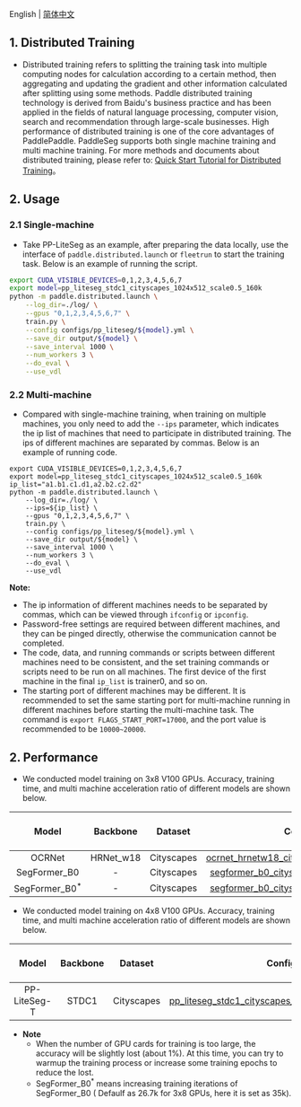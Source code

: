 English | [简体中文](distributed_train_cn.md)

## 1. Distributed Training


* Distributed training refers to splitting the training task into multiple computing nodes for calculation according to a certain method, then aggregating and updating the gradient and other information calculated after splitting using some methods. Paddle distributed training technology is derived from Baidu's business practice and has been applied in the fields of natural language processing, computer vision, search and recommendation through large-scale businesses. High performance of distributed training is one of the core advantages of PaddlePaddle. PaddleSeg supports both single machine training and multi machine training. For more methods and documents about distributed training, please refer to: [Quick Start Tutorial for Distributed Training](https://fleet-x.readthedocs.io/en/latest/paddle_fleet_rst/parameter_server/ps_quick_start.html)。



## 2. Usage

### 2.1 Single-machine

* Take PP-LiteSeg as an example, after preparing the data locally, use the interface of `paddle.distributed.launch` or `fleetrun` to start the training task. Below is an example of running the script.

```bash
export CUDA_VISIBLE_DEVICES=0,1,2,3,4,5,6,7
export model=pp_liteseg_stdc1_cityscapes_1024x512_scale0.5_160k
python -m paddle.distributed.launch \
    --log_dir=./log/ \
    --gpus "0,1,2,3,4,5,6,7" \
    train.py \
    --config configs/pp_liteseg/${model}.yml \
    --save_dir output/${model} \
    --save_interval 1000 \
    --num_workers 3 \
    --do_eval \
    --use_vdl
```

### 2.2 Multi-machine

* Compared with single-machine training, when training on multiple machines, you only need to add the `--ips` parameter, which indicates the ip list of machines that need to participate in distributed training. The ips of different machines are separated by commas. Below is an example of running code.

```shell
export CUDA_VISIBLE_DEVICES=0,1,2,3,4,5,6,7
export model=pp_liteseg_stdc1_cityscapes_1024x512_scale0.5_160k
ip_list="a1.b1.c1.d1,a2.b2.c2.d2"
python -m paddle.distributed.launch \
    --log_dir=./log/ \
    --ips=${ip_list} \
    --gpus "0,1,2,3,4,5,6,7" \
    train.py \
    --config configs/pp_liteseg/${model}.yml \
    --save_dir output/${model} \
    --save_interval 1000 \
    --num_workers 3 \
    --do_eval \
    --use_vdl
```

**Note:**
* The ip information of different machines needs to be separated by commas, which can be viewed through `ifconfig` or `ipconfig`.
* Password-free settings are required between different machines, and they can be pinged directly, otherwise the communication cannot be completed.
* The code, data, and running commands or scripts between different machines need to be consistent, and the set training commands or scripts need to be run on all machines. The first device of the first machine in the final `ip_list` is trainer0, and so on.
* The starting port of different machines may be different. It is recommended to set the same starting port for multi-machine running in different machines before starting the multi-machine task. The command is `export FLAGS_START_PORT=17000`, and the port value is recommended to be `10000~20000`.


## 2. Performance

* We conducted model training on 3x8 V100 GPUs. Accuracy, training time, and multi machine acceleration ratio of different models are shown below.

| Model    | Backbone | Dataset | Configuration   | 8 GPU training time / Accuracy | 3x8 GPU training time / Accuracy | Acceleration ratio  |
|:---------:|:--------:|:--------:|:--------:|:--------:|:--------:|:------:|
|  OCRNet | HRNet_w18 | Cityscapes | [ocrnet_hrnetw18_cityscapes_1024x512_160k.yml](../../configs/ocrnet/ocrnet_hrnetw18_cityscapes_1024x512_160k.yml)  | 8.9h/80.91% | 5.33h/80.13%  | **1.88** |
|  SegFormer_B0 | - | Cityscapes | [segformer_b0_cityscapes_1024x1024_160k.yml](../../configs/segformer/segformer_b0_cityscapes_1024x1024_160k.yml)  | 5.61h/76.73% | 2.6h/75.86%  | **2.15** |
|  SegFormer_B0<sup>*</sup> | - | Cityscapes | [segformer_b0_cityscapes_1024x1024_160k.yml](../../configs/segformer/segformer_b0_cityscapes_1024x1024_160k.yml)  | 5.61h/76.73% | 3.5h/76.48%  | **1.60** |


* We conducted model training on 4x8 V100 GPUs. Accuracy, training time, and multi machine acceleration ratio of different models are shown below.


| Model    | Backbone | Dataset | Configuration   | 8 GPU training time / Accuracy | 4x8 GPU training time / Accuracy | Acceleration ratio  |
|:---------:|:--------:|:--------:|:--------:|:--------:|:--------:|:------:|
|  PP-LiteSeg-T  | STDC1 | Cityscapes | [pp_liteseg_stdc1_cityscapes_1024x512_scale0.5_160k.yml](../../configs/pp_liteseg/pp_liteseg_stdc1_cityscapes_1024x512_scale0.5_160k.yml)  | 7.58h/73.05% | 2.5h/72.43%%  | **3.03** |


* **Note**
    * When the number of GPU cards for training is too large, the accuracy will be slightly lost (about 1%). At this time, you can try to warmup the training process or increase some training epochs to reduce the lost.
    * SegFormer_B0<sup>*</sup> means increasing training iterations of SegFormer_B0 ( Defaulf as 26.7k for 3x8 GPUs, here it is set as 35k).
